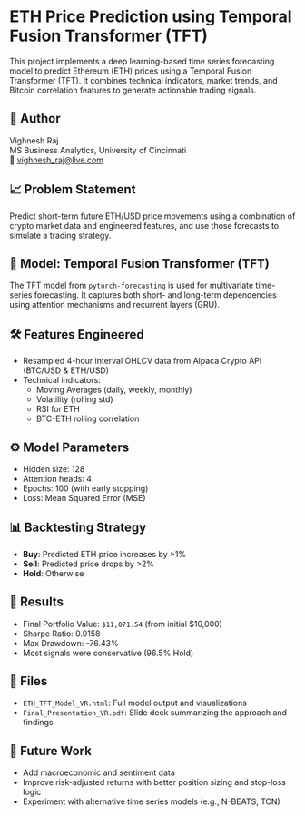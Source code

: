 # ETH Price Prediction using Temporal Fusion Transformer (TFT)

This project implements a deep learning-based time series forecasting model to predict Ethereum (ETH) prices using a Temporal Fusion Transformer (TFT). It combines technical indicators, market trends, and Bitcoin correlation features to generate actionable trading signals.

## 🧠 Author
Vighnesh Raj  
MS Business Analytics, University of Cincinnati  
📧 vighnesh_raj@live.com

## 📈 Problem Statement

Predict short-term future ETH/USD price movements using a combination of crypto market data and engineered features, and use those forecasts to simulate a trading strategy.

## 🧠 Model: Temporal Fusion Transformer (TFT)

The TFT model from `pytorch-forecasting` is used for multivariate time-series forecasting. It captures both short- and long-term dependencies using attention mechanisms and recurrent layers (GRU).

## 🛠 Features Engineered
- Resampled 4-hour interval OHLCV data from Alpaca Crypto API (BTC/USD & ETH/USD)
- Technical indicators:
  - Moving Averages (daily, weekly, monthly)
  - Volatility (rolling std)
  - RSI for ETH
  - BTC-ETH rolling correlation

## ⚙️ Model Parameters
- Hidden size: 128
- Attention heads: 4
- Epochs: 100 (with early stopping)
- Loss: Mean Squared Error (MSE)

## 📊 Backtesting Strategy
- **Buy**: Predicted ETH price increases by >1%
- **Sell**: Predicted price drops by >2%
- **Hold**: Otherwise

## 💼 Results
- Final Portfolio Value: `$11,071.54` (from initial $10,000)
- Sharpe Ratio: 0.0158
- Max Drawdown: -76.43%
- Most signals were conservative (96.5% Hold)

## 📂 Files
- `ETH_TFT_Model_VR.html`: Full model output and visualizations
- `Final_Presentation_VR.pdf`: Slide deck summarizing the approach and findings

## 🔧 Future Work
- Add macroeconomic and sentiment data
- Improve risk-adjusted returns with better position sizing and stop-loss logic
- Experiment with alternative time series models (e.g., N-BEATS, TCN)
